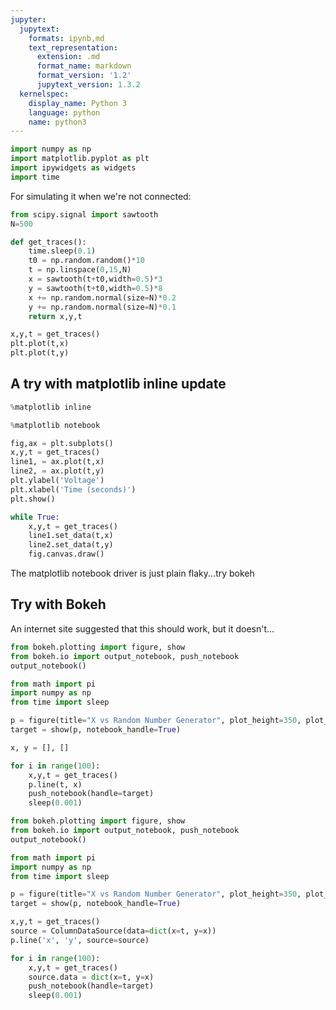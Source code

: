 ```yaml
---
jupyter:
  jupytext:
    formats: ipynb,md
    text_representation:
      extension: .md
      format_name: markdown
      format_version: '1.2'
      jupytext_version: 1.3.2
  kernelspec:
    display_name: Python 3
    language: python
    name: python3
---
```


```python
import numpy as np
import matplotlib.pyplot as plt
import ipywidgets as widgets
import time
```

For simulating it when we're not connected:

```python
from scipy.signal import sawtooth
N=500

def get_traces():
    time.sleep(0.1)
    t0 = np.random.random()*10
    t = np.linspace(0,15,N)
    x = sawtooth(t+t0,width=0.5)*3
    y = sawtooth(t+t0,width=0.5)*8
    x += np.random.normal(size=N)*0.2
    y += np.random.normal(size=N)*0.1
    return x,y,t
```

```python
x,y,t = get_traces()
plt.plot(t,x)
plt.plot(t,y)
```

## A try with matplotlib inline update


```python
%matplotlib inline
```

```python
%matplotlib notebook
```

```python
fig,ax = plt.subplots()
x,y,t = get_traces()
line1, = ax.plot(t,x)
line2, = ax.plot(t,y)
plt.ylabel('Voltage')
plt.xlabel('Time (seconds)')
plt.show()

while True:
    x,y,t = get_traces()
    line1.set_data(t,x)
    line2.set_data(t,y)
    fig.canvas.draw()
```

The matplotlib notebook driver is just plain flaky...try bokeh


## Try with Bokeh


An internet site suggested that this should work, but it doesn't...

```python
from bokeh.plotting import figure, show
from bokeh.io import output_notebook, push_notebook
output_notebook()

from math import pi
import numpy as np
from time import sleep

p = figure(title="X vs Random Number Generator", plot_height=350, plot_width=800)
target = show(p, notebook_handle=True)

x, y = [], []

for i in range(100):
    x,y,t = get_traces()
    p.line(t, x)
    push_notebook(handle=target)
    sleep(0.001)
```

```python
from bokeh.plotting import figure, show
from bokeh.io import output_notebook, push_notebook
output_notebook()

from math import pi
import numpy as np
from time import sleep

p = figure(title="X vs Random Number Generator", plot_height=350, plot_width=800)
target = show(p, notebook_handle=True)

x,y,t = get_traces()
source = ColumnDataSource(data=dict(x=t, y=x))
p.line('x', 'y', source=source)

for i in range(100):
    x,y,t = get_traces()
    source.data = dict(x=t, y=x)
    push_notebook(handle=target)
    sleep(0.001)
```

